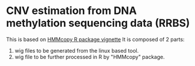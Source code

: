 # CNV estimation from DNA methylation sequencing data (RRBS)

This is based on [HMMcopy R package vignette](https://www.bioconductor.org/packages/release/bioc/html/HMMcopy.html)
It is composed of 2 parts:
1. wig files to be generated from the linux based tool.
2. wig file to be further processed in R by "HMMcopy" package.
